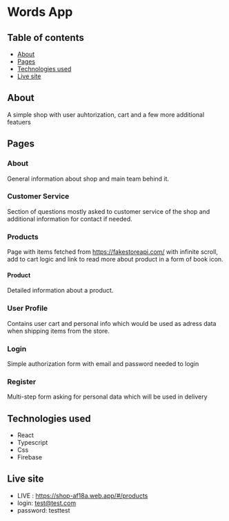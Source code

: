# Words App
## Table of contents
* [About](#about)
* [Pages](#pages)
* [Technologies used](#technologies-used)
* [Live site](#live-site)
## About
  A simple shop with user auhtorization, cart and a few more additional featuers
## Pages
  ### About
   General information about shop and main team behind it.
  ### Customer Service
   Section of questions mostly asked to customer service of the shop and additional information for contact if needed.
  ### Products
   Page with items fetched from https://fakestoreapi.com/ with infinite scroll, add to cart logic and link to read more about product in a form of book icon.
   #### Product
   Detailed information about a product.
  ### User Profile
   Contains user cart and personal info which would be used as adress data when shipping items from the store.
  ### Login
   Simple authorization form with email and password needed to login
  ### Register
   Multi-step form asking for personal data which will be used in delivery
## Technologies used
* React
* Typescript
* Css
* Firebase
## Live site
* LIVE : https://shop-af18a.web.app/#/products
* login: test@test.com
* password: testtest

